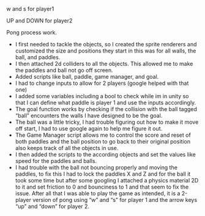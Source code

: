 w and s for player1

UP and DOWN for player2

Pong process work.
- I first needed to tackle the objects, so I created the sprite renderers and customized
the size and positions they start in this was for all walls, the ball, and paddles.
- I then attached 2d colliders to all the objects. This allowed me to make the paddles
and ball not go off screen.
- Added scripts like ball, paddle, game manager, and goal.
- I had to change inputs to allow for 2 players (google helped with that one)
- I added some variables including a bool to check while im in unity so that I can
define what paddle is player 1 and use the inputs accordingly.
- The goal function works by checking if the collision with the ball tagged “ball”
encounters the walls I have designed to be the goal.
- The ball was a little tricky, I had trouble figuring out how to make it move off start, I
had to use google again to help me figure it out.
- The Game Manager script allows me to control the score and reset of both paddles
and the ball position to go back to their original position also keeps track of all the
objects in use.
- I then added the scripts to the according objects and set the values like speed for
the paddles and balls.
- I had trouble with the ball not bouncing properly and moving the paddles, to fix this I
had to lock the paddles X and Z and for the ball it took some time but after some
googling I attached a physics material 2D to it and set friction to 0 and bounciness to
1 and that seem to fix the issue.
After all that I was able to play the game as intended, it is a 2-player version of pong
using “w” and “s” for player 1 and the arrow keys “up” and “down” for player 2.
